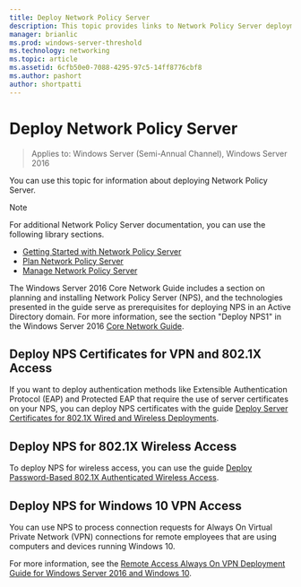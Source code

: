 ```yaml
---
title: Deploy Network Policy Server
description: This topic provides links to Network Policy Server deployment content for Windows Server 2016, and includes links to additional guidance about NPS.
manager: brianlic
ms.prod: windows-server-threshold
ms.technology: networking
ms.topic: article
ms.assetid: 6cfb50e0-7088-4295-97c5-14ff8776cbf8
ms.author: pashort 
author: shortpatti
---
```


# Deploy Network Policy Server

>Applies to: Windows Server (Semi-Annual Channel), Windows Server 2016

You can use this topic for information about deploying Network Policy Server.

>[!NOTE]
>For additional Network Policy Server documentation, you can use the following library sections.  
>- [Getting Started with Network Policy Server](nps-getstart-top.md)
>- [Plan Network Policy Server](nps-plan-top.md)
>- [Manage Network Policy Server](nps-manage-top.md)

The Windows Server 2016 Core Network Guide includes a section on planning and installing Network Policy Server \(NPS\), and the technologies presented in the guide serve as prerequisites for deploying NPS in an Active Directory domain. For more information, see the section "Deploy NPS1" in the Windows Server 2016 [Core Network Guide](https://technet.microsoft.com/windows-server-docs/networking/core-network-guide/core-network-guide#BKMK_deployNPS1).

## Deploy NPS Certificates for VPN and 802.1X Access

If you want to deploy authentication methods like Extensible Authentication Protocol \(EAP\) and Protected EAP that require the use of server certificates on your NPS, you can deploy NPS certificates with the guide [Deploy Server Certificates for 802.1X Wired and Wireless Deployments](https://technet.microsoft.com/windows-server-docs/networking/core-network-guide/cncg/server-certs/deploy-server-certificates-for-802.1x-wired-and-wireless-deployments).

## Deploy NPS for 802.1X Wireless Access

To deploy NPS for wireless access, you can use the guide [Deploy Password-Based 802.1X Authenticated Wireless Access](https://technet.microsoft.com/windows-server-docs/networking/core-network-guide/cncg/wireless/a-deploy-8021x-wireless-access).

## Deploy NPS for Windows 10 VPN Access

You can use NPS to process connection requests for Always On Virtual Private Network \(VPN\) connections for remote employees that are using computers and devices running Windows 10.

For more information, see the [Remote Access Always On VPN Deployment Guide for Windows Server 2016 and Windows 10](https://docs.microsoft.com/windows-server/remote/remote-access/vpn/always-on-vpn/deploy/always-on-vpn-deploy).

